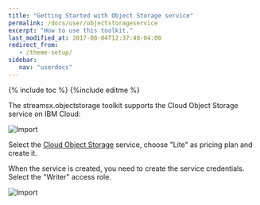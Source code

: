 ```yaml
---
title: "Getting Started with Object Storage service"
permalink: /docs/user/objectstorageservice
excerpt: "How to use this toolkit."
last_modified_at: 2017-08-04T12:37:48-04:00
redirect_from:
   - /theme-setup/
sidebar:
   nav: "userdocs"
---
```

{% include toc %}
{%include editme %}

The streamsx.objectstorage toolkit supports the Cloud Object Storage service on IBM Cloud:

![Import](/streamsx.objectstorage/doc/images/COS_lite.png)


Select the [Cloud Object Storage](https://console.bluemix.net/catalog/infrastructure/object-storage-group) service, choose "Lite" as pricing plan and create it.

When the service is created, you need to create the service credentials. Select the "Writer" access role.

![Import](/streamsx.objectstorage/doc/images/cos_service_credentials)



